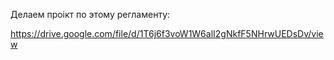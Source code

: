  Делаем проiкт по этому регламенту: 

https://drive.google.com/file/d/1T6j6f3voW1W6alI2gNkfF5NHrwUEDsDv/view

